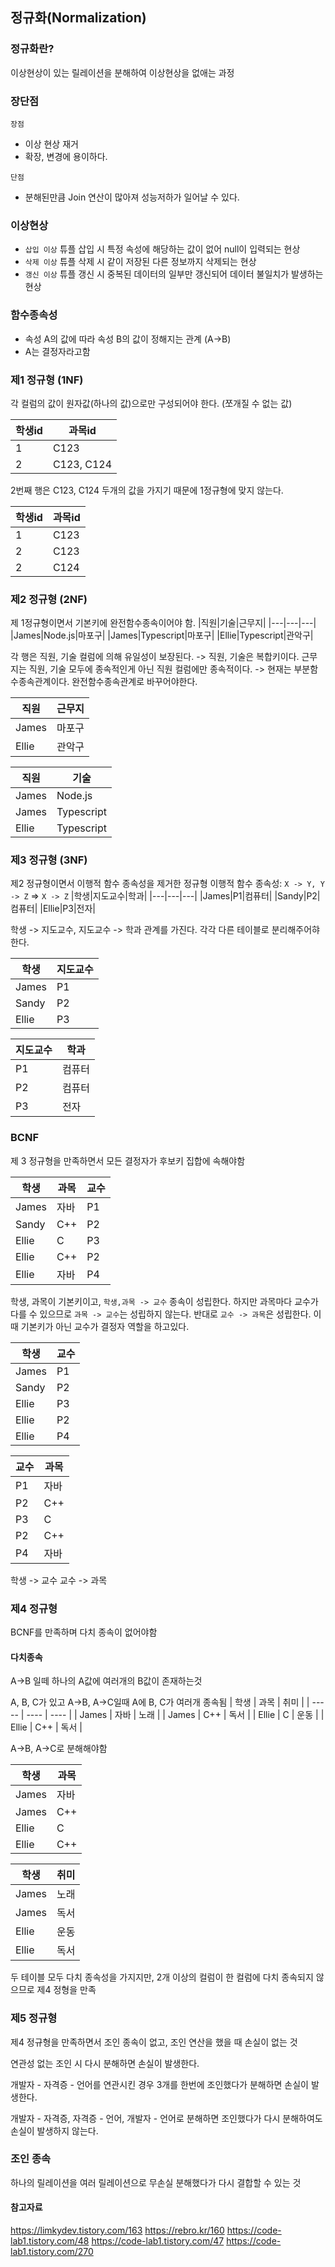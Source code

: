 ## 정규화(Normalization)

### 정규화란?

이상현상이 있는 릴레이션을 분해하여 이상현상을 없애는 과정

### 장단점

`장점`

- 이상 현상 재거
- 확장, 변경에 용이하다.

`단점`

- 분해된만큼 Join 연산이 많아져 성능저하가 일어날 수 있다.

### 이상현상

- `삽입 이상` 튜플 삽입 시 특정 속성에 해당하는 값이 없어 null이 입력되는 현상
- `삭제 이상` 튜플 삭제 시 같이 저장된 다른 정보까지 삭제되는 현상
- `갱신 이상` 튜플 갱신 시 중복된 데이터의 일부만 갱신되어 데이터 불일치가 발생하는 현상

### 함수종속성

- 속성 A의 값에 따라 속성 B의 값이 정해지는 관계 (A->B)
- A는 결정자라고함

### 제1 정규형 (1NF)

각 컬럼의 값이 원자값(하나의 값)으로만 구성되어야 한다. (쪼개질 수 없는 값)

| 학생id | 과목id     |
| ------ | ---------- |
| 1      | C123       |
| 2      | C123, C124 |

2번째 행은 C123, C124 두개의 값을 가지기 때문에 1정규형에 맞지 않는다.

| 학생id | 과목id |
| ------ | ------ |
| 1      | C123   |
| 2      | C123   |
| 2      | C124   |

### 제2 정규형 (2NF)

제 1정규형이면서 기본키에 완전함수종속이어야 함.
|직원|기술|근무지|
|---|---|---|
|James|Node.js|마포구|
|James|Typescript|마포구|
|Ellie|Typescript|관악구|

각 행은 직원, 기술 컬럼에 의해 유일성이 보장된다. -> 직원, 기술은 복합키이다.
근무지는 직원, 기술 모두에 종속적인게 아닌 직원 컬럼에만 종속적이다.
-> 현재는 부분함수종속관계이다. 완전함수종속관계로 바꾸어야한다.

| 직원  | 근무지 |
| ----- | ------ |
| James | 마포구 |
| Ellie | 관악구 |

| 직원  | 기술       |
| ----- | ---------- |
| James | Node.js    |
| James | Typescript |
| Ellie | Typescript |

### 제3 정규형 (3NF)

제2 정규형이면서 이행적 함수 종속성을 제거한 정규형
이행적 함수 종속성: `X -> Y, Y -> Z` => `X -> Z`
|학생|지도교수|학과|
|---|---|---|
|James|P1|컴퓨터|
|Sandy|P2|컴퓨터|
|Ellie|P3|전자|

학생 -> 지도교수, 지도교수 -> 학과 관계를 가진다.
각각 다른 테이블로 분리해주어햐 한다.

| 학생  | 지도교수 |
| ----- | -------- |
| James | P1       |
| Sandy | P2       |
| Ellie | P3       |

| 지도교수 | 학과   |
| -------- | ------ |
| P1       | 컴퓨터 |
| P2       | 컴퓨터 |
| P3       | 전자   |

### BCNF

제 3 정규형을 만족하면서 모든 결정자가 후보키 집합에 속해야함

| 학생  | 과목 | 교수 |
| ----- | ---- | ---- |
| James | 자바 | P1   |
| Sandy | C++  | P2   |
| Ellie | C    | P3   |
| Ellie | C++  | P2   |
| Ellie | 자바 | P4   |

학생, 과목이 기본키이고, `학생,과목 -> 교수` 종속이 성립한다.
하지만 과목마다 교수가 다를 수 있으므로 `과목 -> 교수`는 성립하지 않는다.
반대로 `교수 -> 과목`은 성립한다.
이때 기본키가 아닌 교수가 결정자 역할을 하고있다.

| 학생  | 교수 |
| ----- | ---- |
| James | P1   |
| Sandy | P2   |
| Ellie | P3   |
| Ellie | P2   |
| Ellie | P4   |

| 교수 | 과목 |
| ---- | ---- |
| P1   | 자바 |
| P2   | C++  |
| P3   | C    |
| P2   | C++  |
| P4   | 자바 |

학생 -> 교수
교수 -> 과목

### 제4 정규형

BCNF를 만족하며 다치 종속이 없어야함

#### 다치종속

A->B 일떼 하나의 A값에 여러개의 B값이 존재하는것

A, B, C가 있고 A->B, A->C일때
A에 B, C가 여러개 종속됨
| 학생 | 과목 | 취미 |
| ----- | ---- | ---- |
| James | 자바 | 노래 |
| James | C++ | 독서 |
| Ellie | C | 운동 |
| Ellie | C++ | 독서 |

A->B, A->C로 분해해야함

| 학생  | 과목 |
| ----- | ---- |
| James | 자바 |
| James | C++  |
| Ellie | C    |
| Ellie | C++  |

| 학생  | 취미 |
| ----- | ---- |
| James | 노래 |
| James | 독서 |
| Ellie | 운동 |
| Ellie | 독서 |

두 테이블 모두 다치 종속성을 가지지만, 2개 이상의 컬럼이 한 컬럼에 다치 종속되지 않으므로 제4 정형을 만족

### 제5 정규형

제4 정규형을 만족하면서 조인 종속이 없고, 조인 연산을 했을 때 손실이 없는 것

연관성 없는 조인 시 다시 분해하면 손실이 발생한다.

개발자 - 자격증 - 언어를 연관시킨 경우 3개를 한번에 조인했다가 분해하면 손실이 발생한다.

개발자 - 자격증, 자격증 - 언어, 개발자 - 언어로 분해하면 조인했다가 다시 분해하여도 손실이 발생하지 않는다.

### 조인 종속

하나의 릴레이션을 여러 릴레이션으로 무손실 분해했다가 다시 결합할 수 있는 것

#### 참고자료

https://limkydev.tistory.com/163
https://rebro.kr/160
https://code-lab1.tistory.com/48
https://code-lab1.tistory.com/47
https://code-lab1.tistory.com/270
